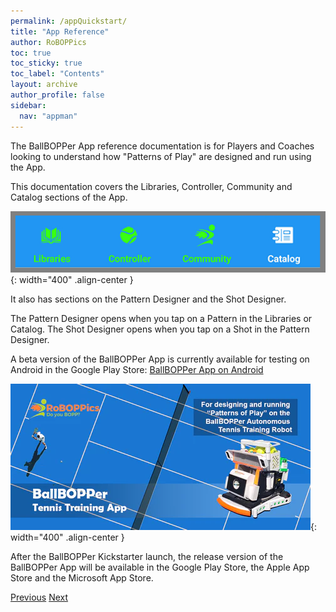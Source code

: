 ```yaml
---
permalink: /appQuickstart/
title: "App Reference"
author: RoBOPPics
toc: true
toc_sticky: true
toc_label: "Contents"
layout: archive
author_profile: false
sidebar:
  nav: "appman"
---
```

The BallBOPPer App reference documentation is for Players and Coaches looking to understand how "Patterns of Play" are designed and run using the App.

This documentation covers the Libraries, Controller, Community and Catalog sections of the App.

![GlobalNav Image](../assets/images/GlobalNav_500.png){: width="400" .align-center } 

It also has sections on the Pattern Designer and the Shot Designer. 

The Pattern Designer opens when you tap on a Pattern in the Libraries or Catalog. The Shot Designer opens when you tap on a Shot in the Pattern Designer.

A beta version of the BallBOPPer App is currently available for testing on Android in the Google Play Store: <a href="https://play.google.com/store/apps/details?id=com.RoBOPPics.bbapp18" >BallBOPPer App on Android</a> 

![PlayStore Image](../assets/images/BallBOPPerApp001.png){: width="400" .align-center } 

After the BallBOPPer Kickstarter launch, the release version of the BallBOPPer App will be available in the Google Play Store, the Apple App Store and the Microsoft App Store.  

  <nav class="pagination">
      <a href="/BallBOPPer/appHome/" class="pagination--pager" title="Connect">Previous</a> 
      <a href="/BallBOPPer/appmanconnect/" class="pagination--pager" title="Connect">Next</a> 
  </nav>



